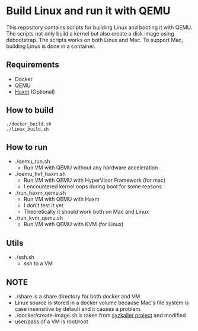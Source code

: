 Build Linux and run it with QEMU
================================

This repository contains scripts for building Linux and booting it with QEMU.
The scripts not only build a kernel but also create a disk image using
debootstrap. The scripts works on both Linux and Mac. To support Mac, building
Linux is done in a container.

## Requirements
- Docker
- QEMU
- [Haxm](https://github.com/intel/haxm) (Optional)

## How to build
```
./docker_build.sh
./linux_build.sh
```

## How to run
- ./qemu_run.sh
    - Run VM with QEMU without any hardware acceleration
- ./qemu_hvf_haxm.sh
    - Run VM with QEMU with HyperVisor Framework (for mac)
    - I encountered kernel oops during boot for some reasons
- ./run_haxm_qemu.sh
    - Run VM with QEMU with Haxm
    - I don't test it yet
    - Theoretically it should work both on Mac and Linux
- ./run_kvm_qemu.sh
    - Run VM with QEMU with KVM (for Linux)

## Utils
- ./ssh.sh
    - ssh to a VM

## NOTE
- ./share is a share directory for both docker and VM
- Linux source is stored in a docker volume because Mac's file system is case
  insensitive by default and it causes a problem.
- ./docker/create-image.sh is taken from [syzkaller project](https://github.com/google/syzkaller/blob/master/tools/create-image.sh) and modified
- user/pass of a VM is root/root
